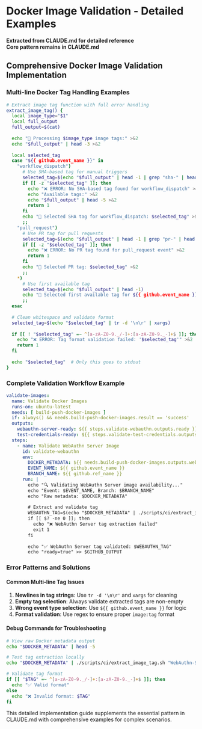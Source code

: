 # Docker Image Validation - Detailed Examples

**Extracted from CLAUDE.md for detailed reference**  
**Core pattern remains in CLAUDE.md**

## Comprehensive Docker Image Validation Implementation

### Multi-line Docker Tag Handling Examples

```bash
# Extract image tag function with full error handling
extract_image_tag() {
  local image_type="$1"
  local full_output
  full_output=$(cat)
  
  echo "🔧 Processing $image_type image tags:" >&2
  echo "$full_output" | head -3 >&2
  
  local selected_tag
  case "${{ github.event_name }}" in
    "workflow_dispatch")
      # Use SHA-based tag for manual triggers
      selected_tag=$(echo "$full_output" | head -1 | grep "sha-" | head -1)
      if [[ -z "$selected_tag" ]]; then
        echo "❌ ERROR: No SHA-based tag found for workflow_dispatch" >&2
        echo "Available tags:" >&2
        echo "$full_output" | head -5 >&2
        return 1
      fi
      echo "🎯 Selected SHA tag for workflow_dispatch: $selected_tag" >&2
      ;;
    "pull_request")
      # Use PR tag for pull requests  
      selected_tag=$(echo "$full_output" | head -1 | grep "pr-" | head -1)
      if [[ -z "$selected_tag" ]]; then
        echo "❌ ERROR: No PR tag found for pull_request event" >&2
        return 1
      fi
      echo "🎯 Selected PR tag: $selected_tag" >&2
      ;;
    *)
      # Use first available tag
      selected_tag=$(echo "$full_output" | head -1)
      echo "🎯 Selected first available tag for ${{ github.event_name }}: $selected_tag" >&2
      ;;
  esac
  
  # Clean whitespace and validate format
  selected_tag=$(echo "$selected_tag" | tr -d '\n\r' | xargs)
  
  if [[ ! "$selected_tag" =~ ^[a-zA-Z0-9._/-]+:[a-zA-Z0-9._-]+$ ]]; then
    echo "❌ ERROR: Tag format validation failed: '$selected_tag'" >&2
    return 1
  fi
  
  echo "$selected_tag"  # Only this goes to stdout
}
```

### Complete Validation Workflow Example

```yaml
validate-images:
  name: Validate Docker Images
  runs-on: ubuntu-latest
  needs: [ build-push-docker-images ]
  if: always() && needs.build-push-docker-images.result == 'success'
  outputs:
    webauthn-server-ready: ${{ steps.validate-webauthn.outputs.ready }}
    test-credentials-ready: ${{ steps.validate-test-credentials.outputs.ready }}
  steps:
    - name: Validate WebAuthn Server Image
      id: validate-webauthn
      env:
        DOCKER_METADATA: ${{ needs.build-push-docker-images.outputs.webauthn_server_image }}
        EVENT_NAME: ${{ github.event_name }}
        BRANCH_NAME: ${{ github.ref_name }}
      run: |
        echo "🔍 Validating WebAuthn Server image availability..."
        echo "Event: $EVENT_NAME, Branch: $BRANCH_NAME"
        echo "Raw metadata: $DOCKER_METADATA"
        
        # Extract and validate tag
        WEBAUTHN_TAG=$(echo "$DOCKER_METADATA" | ./scripts/ci/extract_image_tag.sh "WebAuthn-Server")
        if [[ $? -ne 0 ]]; then
          echo "❌ WebAuthn Server tag extraction failed"
          exit 1
        fi
        
        echo "✅ WebAuthn Server tag validated: $WEBAUTHN_TAG"
        echo "ready=true" >> $GITHUB_OUTPUT
```

### Error Patterns and Solutions

#### Common Multi-line Tag Issues
1. **Newlines in tag strings**: Use `tr -d '\n\r'` and `xargs` for cleaning
2. **Empty tag selection**: Always validate extracted tags are non-empty
3. **Wrong event type selection**: Use `${{ github.event_name }}` for logic
4. **Format validation**: Use regex to ensure proper `image:tag` format

#### Debug Commands for Troubleshooting
```bash
# View raw Docker metadata output
echo "$DOCKER_METADATA" | head -5

# Test tag extraction locally  
echo "$DOCKER_METADATA" | ./scripts/ci/extract_image_tag.sh "WebAuthn-Server"

# Validate tag format
if [[ "$TAG" =~ ^[a-zA-Z0-9._/-]+:[a-zA-Z0-9._-]+$ ]]; then
  echo "✅ Valid format"
else
  echo "❌ Invalid format: $TAG"
fi
```

This detailed implementation guide supplements the essential pattern in CLAUDE.md with comprehensive examples for complex scenarios.